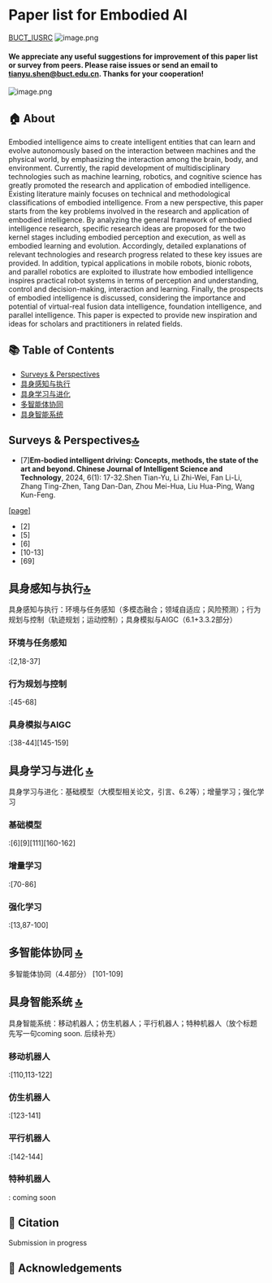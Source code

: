 # **Paper list for Embodied AI**
[BUCT_IUSRC](https://github.com/BUCT-IUSRC)
![image.png](https://cdn.nlark.com/yuque/0/2024/png/38931856/1722908894714-75df6bd8-c415-4f9a-81a6-c727e1708884.png#averageHue=%23868f8c&clientId=ufb85526b-74b8-4&from=paste&height=215&id=u8c450855&originHeight=691&originWidth=752&originalType=binary&ratio=1.25&rotation=0&showTitle=false&size=777854&status=done&style=none&taskId=uffbe946d-46b0-4825-aa2d-83c0b480367&title=&width=233.60000610351562)
#### We appreciate any useful suggestions for improvement of this paper list or survey from peers. Please raise issues or send an email to tianyu.shen@buct.edu.cn. Thanks for your cooperation!
![image.png](https://cdn.nlark.com/yuque/0/2024/png/38931856/1722944009414-628849b1-20f7-4036-a8e8-f82bd6818040.png#averageHue=%23f7f6f5&clientId=u4b45373f-e541-4&from=paste&height=198&id=u9aa8f1c9&originHeight=247&originWidth=1670&originalType=binary&ratio=1.25&rotation=0&showTitle=false&size=55186&status=done&style=none&taskId=udae2de75-ae51-49a1-8849-70e27dcb386&title=&width=1336)
## 🏠 About
Embodied intelligence aims to create intelligent entities that can learn and evolve autonomously based on the interaction between machines and the physical world, by emphasizing the interaction among the brain, body, and
environment. Currently, the rapid development of multidisciplinary technologies such as machine learning, robotics, and cognitive science has greatly promoted the research and application of embodied intelligence. Existing literature mainly focuses on technical and methodological classifications of embodied intelligence. From a new perspective, this paper
starts from the key problems involved in the research and application of embodied intelligence. By analyzing the general framework of embodied intelligence research, specific research ideas are proposed for the two kernel stages including embodied perception and execution, as well as embodied learning and evolution. Accordingly, detailed explanations of relevant technologies and research progress related to these key issues are provided. In addition, typical applications in mobile robots, bionic robots, and parallel robotics are exploited to illustrate how embodied intelligence inspires practical
robot systems in terms of perception and understanding, control and decision-making, interaction and learning. Finally, the prospects of embodied intelligence is discussed, considering the importance and potential of virtual-real fusion data intelligence, foundation intelligence, and parallel intelligence. This paper is expected to provide new inspiration and ideas for scholars and practitioners in related fields.
## 📚 Table of Contents

- [Surveys & Perspectives](#09d43f29)
- [具身感知与执行](#embodied-simulators)
- [具身学习与进化](#S5ths)
- [多智能体协同](#TgZgy)
- [具身智能系统](#ST3dn)
## Surveys & Perspectives[🔝](#fa702519)

- [7]**Em-bodied intelligent driving: Concepts, methods, the state of the art and beyond. Chinese Journal of Intelligent Science and Technology**, 2024, 6(1): 17-32.Shen Tian-Yu, Li Zhi-Wei, Fan Li-Li, Zhang Ting-Zhen, Tang Dan-Dan, Zhou Mei-Hua, Liu Hua-Ping, Wang Kun-Feng.

[[page]](https://www.infocomm-journal.com/znkx/EN/10.11959/j.issn.2096-6652.202404)

- [2]
- [5]
- [6]
- [10-13]
- [69]
## 具身感知与执行[🔝](#fa702519)
具身感知与执行：环境与任务感知（多模态融合；领域自适应；风险预测）；行为规划与控制（轨迹规划；运动控制）；具身模拟与AIGC（6.1+3.3.2部分）

### 环境与任务感知
:[2,18-37]
### 行为规划与控制
:[45-68]
### 具身模拟与AIGC
:[38-44][145-159]
## 具身学习与进化 [🔝](#fa702519)
具身学习与进化：基础模型（大模型相关论文，引言、6.2等）；增量学习；强化学习

### 基础模型
:[6][9][111][160-162]
### 增量学习
:[70-86]
### 强化学习
:[13,87-100]
## 多智能体协同 [🔝](#fa702519)
多智能体协同（4.4部分）
[101-109]
## 具身智能系统 [🔝](#fa702519)
具身智能系统：移动机器人；仿生机器人；平行机器人；特种机器人（放个标题 先写一句coming soon. 后续补充）

### 移动机器人
:[110,113-122]
### 仿生机器人
:[123-141]
### 平行机器人
:[142-144]
### 特种机器人
: coming soon
## 📰 Citation
Submission in progress
## 👏 Acknowledgements

